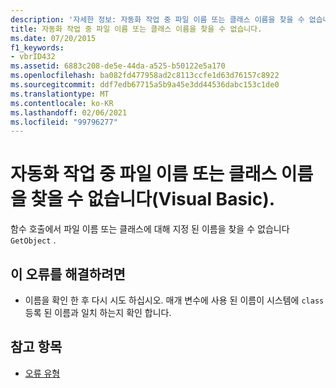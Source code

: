 ```yaml
---
description: '자세한 정보: 자동화 작업 중 파일 이름 또는 클래스 이름을 찾을 수 없습니다 (Visual Basic).'
title: 자동화 작업 중 파일 이름 또는 클래스 이름을 찾을 수 없습니다.
ms.date: 07/20/2015
f1_keywords:
- vbrID432
ms.assetid: 6883c208-de5e-44da-a525-b50122e5a170
ms.openlocfilehash: ba082fd477958ad2c8113ccfe1d63d76157c8922
ms.sourcegitcommit: ddf7edb67715a5b9a45e3dd44536dabc153c1de0
ms.translationtype: MT
ms.contentlocale: ko-KR
ms.lasthandoff: 02/06/2021
ms.locfileid: "99796277"
---
```

# <a name="file-name-or-class-name-not-found-during-automation-operation-visual-basic"></a>자동화 작업 중 파일 이름 또는 클래스 이름을 찾을 수 없습니다(Visual Basic).

함수 호출에서 파일 이름 또는 클래스에 대해 지정 된 이름을 찾을 수 없습니다 `GetObject` .  
  
## <a name="to-correct-this-error"></a>이 오류를 해결하려면  
  
- 이름을 확인 한 후 다시 시도 하십시오. 매개 변수에 사용 된 이름이 시스템에 `class` 등록 된 이름과 일치 하는지 확인 합니다.  
  
## <a name="see-also"></a>참고 항목

- [오류 유형](../../programming-guide/language-features/error-types.md)
